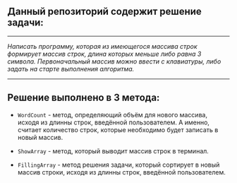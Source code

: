 Данный репозиторий содержит решение задачи:
---
***
*Написать программу, которая из имеющегося массива строк формирует массив строк, длина которых меньше либо равна 3 символа. Первоначальный массив можно ввести с клавиатуры, либо задать на старте выполнения алгоритма.*
***
Решение выполнено в 3 метода:
---
* `WordCount` - метод, определяющий объём для нового массива, исходя из длинны строк, введённой пользователем. А именно, считает количество строк, которые необходимо будет записать в новый массив.

* `ShowArray` - метод, который выводит массив строк в терминал.

* `FillingArray` - метод решения задачи, который сортирует в новый массив строки, исходя из длинны строк, введённой пользователем.